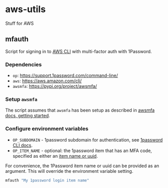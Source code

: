 # aws-utils

Stuff for AWS

## mfauth

Script for signing in to [AWS CLI](https://aws.amazon.com/cli/) with multi-factor auth with 1Password.

### Dependencies

* `op`: https://support.1password.com/command-line/
* `aws`: https://aws.amazon.com/cli/
* `awsmfa`: https://pypi.org/project/awsmfa/

### Setup `awsmfa`

The script assumes that `awsmfa` has been setup as described in [awsmfa docs, getting started](https://github.com/dcoker/awsmfa#getting-started).

### Configure environment variables

* `OP_SUBDOMAIN` - 1password subdomain for authentication, see [1password CLI docs](https://support.1password.com/command-line/#sign-in-or-out).
* `OP_ITEM_NAME` - optional: the 1password item that has an MFA code, specified as either an [item name or uuid](https://support.1password.com/command-line/#appendix-specifying-objects).

For convenience, the 1Password item name or uuid can be provided as an argument. This will override the environment variable setting.

```bash
mfauth "My 1password login item name"
```
